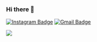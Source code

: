 ### Hi there 👋

<!--
**wlals1126/wlals1126** is a ✨ _special_ ✨ repository because its `README.md` (this file) appears on your GitHub profile.

Here are some ideas to get you started:

- 🔭 I’m currently working on ...
- 🌱 I’m currently learning ...
- 👯 I’m looking to collaborate on ...
- 🤔 I’m looking for help with ...
- 💬 Ask me about ...
- 📫 How to reach me: ...
- 😄 Pronouns: ...
- ⚡ Fun fact: ...
-->
[![Instagram Badge](https://img.shields.io/badge/instagram-e1306c?style=flat-square&logo=instagram&logoColor=white&link=https://www.instagram.com/y.novtwentysix/)](https://www.instagram.com/y.novtwentysix/)
[![Gmail Badge](https://img.shields.io/badge/-Gmail-c14438?style=flat-square&logo=Gmail&logoColor=white&link=mailto:zzzzm1n126@gmail.com)](mailto:zzzzm1n126@gmail.com)

<a href="https://solved.ac/yjm1126"><img src="http://mazassumnida.wtf/api/mini/generate_badge?boj=yjm1126"/></a>

